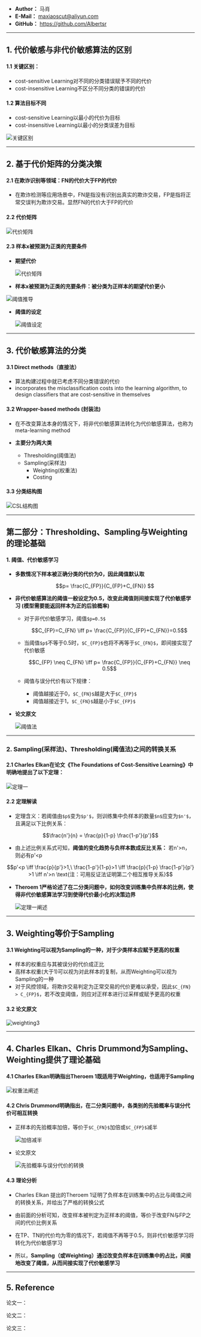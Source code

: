 - **Author：** 马肖
- **E-Mail：** maxiaoscut@aliyun.com
- **GitHub：**  https://github.com/Albertsr
---

## 1. 代价敏感与非代价敏感算法的区别

#### 1.1 关键区别：
- cost-sensitive Learning对不同的分类错误赋予不同的代价
- cost-insensitive Learning不区分不同分类的错误的代价

#### 1.2 算法目标不同
- cost-sensitive Learning以最小的代价为目标
- cost-insensitive Learning以最小的分类误差为目标

![关键区别](https://github.com/Albertsr/Class-Imbalance/blob/master/1.%20Cost%20Sensitive%20Learning/Pics/CSL%E7%9A%84CIL%E7%9A%84%E5%8C%BA%E5%88%AB.jpg)

---
## 2. 基于代价矩阵的分类决策
#### 2.1 在欺诈识别等领域：FN的代价大于FP的代价
- 在欺诈检测等应用场景中，FN是指没有识别出真实的欺诈交易，FP是指将正常交误判为欺诈交易。显然FN的代价大于FP的代价

#### 2.2 代价矩阵
![代价矩阵](https://github.com/Albertsr/Class-Imbalance/blob/master/1.%20Cost%20Sensitive%20Learning/Pics/cost%20matrix.jpg)


#### 2.3 样本x被预测为正类的充要条件
- **期望代价**

  ![代价矩阵](https://github.com/Albertsr/Class-Imbalance/blob/master/1.%20Cost%20Sensitive%20Learning/Pics/%E6%9C%9F%E6%9C%9B%E4%BB%A3%E4%BB%B7.jpg)

- **样本x被预测为正类的充要条件：被分类为正样本的期望代价更小**
 
 ![阈值推导](https://github.com/Albertsr/Class-Imbalance/blob/master/1.%20Cost%20Sensitive%20Learning/Pics/%E9%98%88%E5%80%BC%E6%8E%A8%E5%AF%BC.jpg)

- **阈值的设定**
 
  ![阈值设定](https://github.com/Albertsr/Class-Imbalance/blob/master/1.%20Cost%20Sensitive%20Learning/Pics/%E9%98%88%E5%80%BC%E8%AE%BE%E5%AE%9A.jpg)
---

## 3. 代价敏感算法的分类
#### 3.1 Direct methods（直接法） 
- 算法构建过程中就已考虑不同分类错误的代价
- incorporates the misclassification costs into the learning algorithm, to design classifiers that are cost-sensitive in themselves 

#### 3.2 Wrapper-based methods (封装法)
- 在不改变算法本身的情况下，将非代价敏感算法转化为代价敏感算法，也称为meta-learning method

- **主要分为两大类**
  - Thresholding(阈值法)
  - Sampling(采样法)
    - Weighting(权重法)
    - Costing
    
#### 3.3 分类结构图
     
   ![CSL结构图](https://github.com/Albertsr/Class-Imbalance/blob/master/1.%20Cost%20Sensitive%20Learning/Pics/CSL%E7%BB%93%E6%9E%84%E5%9B%BE.jpg)

---

## 第二部分：Thresholding、Sampling与Weighting的理论基础

#### 1. 阈值、代价敏感学习
- **多数情况下样本被正确分类的代价为0，因此阈值默认取**
  ```math
  p= \frac{C_{FP}}{C_{FP}+C_{FN}} 
  ```
  
- **非代价敏感算法的阈值一般设定为0.5，改变此阈值则间接实现了代价敏感学习 (模型需要能返回样本为正的后验概率)**

  - 对于非代价敏感学习，阈值`$p=0.5$`
    ```math
    C_{FP}=C_{FN} \iff p= \frac{C_{FP}}{C_{FP}+C_{FN}}=0.5
    ```
    
  - 当阈值`$p$`不等于0.5时，`$C_{FP}$`也将不再等于`$C_{FN}$`，即间接实现了代价敏感
    ```math
    C_{FP} \neq C_{FN} \iff p= \frac{C_{FP}}{C_{FP}+C_{FN}} \neq 0.5
    ```
    
  - 阈值与误分代价有以下规律：
    - 阈值越接近于0，`$C_{FN}$`越是大于`$C_{FP}$`
    - 阈值越接近于1，`$C_{FN}$`越是小于`$C_{FP}$`
    
- **论文原文**

  ![阈值法](66823150E0144D49AECB451EC7702EC3) 

---

### 2. Sampling(采样法)、Thresholding(阈值法)之间的转换关系

#### 2.1 Charles Elkan在论文《The Foundations of Cost-Sensitive Learning》中明确地提出了以下定理：

 ![定理一](7E18D3F0E30442928B0DC3F2D161EF3B)


#### 2.2 定理解读
- 定理含义：若阈值由`$p$`变为`$p'$`，则训练集中负样本的数量`$n$`应变为`$n'$`，且满足以下比例关系：
```math
\frac{n'}{n}    
= \frac{p}{1-p} \frac{1-p'}{p'}
```
- 由上述比例关系式可知，**阈值的变化趋势与负样本数成反比关系：** 若n'>n，则必有p'<p
```math
p'<p \iff \frac{p}{p'}>1,\ \frac{1-p'}{1-p}>1 
\iff \frac{p}{1-p} \frac{1-p'}{p'} >1
\iff n'>n 

\text{注：可用反证法证明第二个相互推导关系}
```

- **Theroem 1严格论述了在二分类问题中，如何改变训练集中负样本的比例，使得非代价敏感算法学习到使得代价最小化的决策边界**

  ![定理一阐述](937E7ACB15894582BA9807CCF556AD74)

---
## 3. Weighting等价于Sampling
#### 3.1 **Weighting可以视为Sampling的一种，对于少类样本应赋予更高的权重**
  - 样本的权重应与其被误分的代价成正比
  - 高样本权重(大于1)可以视为对此样本的复制，从而Weighting可以视为Sampling的一种
  - 对于风控领域，将欺诈交易判定为正常交易的代价更难以承受，因此`$C_{FN} > C_{FP}$`，若不改变阈值，则应对正样本进行过采样或赋予更高的权重

#### 3.2 论文原文

  ![weighting3](C5F616F979AC414DB6000E6A275492B6)

---

## 4. **Charles Elkan、Chris Drummond为Sampling、Weighting提供了理论基础**

#### 4.1 Charles Elkan明确指出Theroem 1既适用于Weighting，也适用于Sampling

![权重法阐述](CD9A11945BD9493E99C09F45991E1654)

#### 4.2 Chris Drummond明确指出，在二分类问题中，各类别的先验概率与误分代价可相互转换
- 正样本的先验概率加倍，等价于`$C_{FN}$`加倍或`$C_{FP}$`减半
   
  ![加倍减半](A04F7B3928D84D91BAA1810738A7917E)
 
- 论文原文

  ![先验概率与误分代价的转换](55D350D14559444E9CC88DC07ECBF1B0)
 
#### 4.3 理论分析
- Charles Elkan 提出的Theroem 1证明了负样本在训练集中的占比与阈值之间的转换关系，并给出了严格的转换公式

- 由前面的分析可知，改变样本被判定为正样本的阈值，等价于改变FN与FP之间的代价比例关系

- 在TP、TN的代价均为零的情况下，若阈值不再等于0.5，则非代价敏感学习将转化为代价敏感学习

- 所以，**Sampling（或Weighting）通过改变负样本在训练集中的占比，间接地改变了阈值，从而间接实现了代价敏感学习**
---

## 5. Reference

论文一：

论文二：

论文三：
